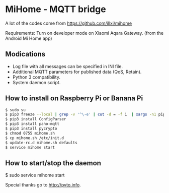 # MiHome - MQTT bridge 

A lot of the codes come from https://github.com/illxi/mihome

Requirements: Turn on developer mode on Xiaomi Aqara Gateway. (from the Android Mi Home app)

## Modications

* Log file with all messages can be specified in INI file.
* Additional MQTT parameters for published data (QoS, Retain).
* Python 3 compatibility.
* System daemon script.

## How to install on Raspberry Pi or Banana Pi

```bash
$ sudo su
$ pip3 freeze --local | grep -v '^\-e' | cut -d = -f 1  | xargs -n1 pip3 install -U
$ pip3 install ConfigParser
$ pip3 install paho-mqtt
$ pip3 install pycrypto
$ chmod 0755 mihome.sh
$ cp mihome.sh /etc/init.d
$ update-rc.d mihome.sh defaults
$ service mihome start
```

## How to start/stop the daemon

$ sudo service mihome start

Special thanks go to http://pvto.info.
